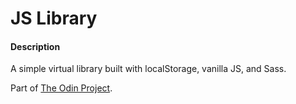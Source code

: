 # JS Library

#### Description
A simple virtual library built with localStorage, vanilla JS, and Sass.

Part of [The Odin Project](https://www.theodinproject.com/courses/javascript/lessons/library).